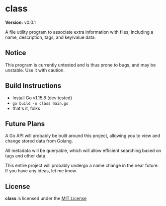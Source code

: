 # class

<b>Version:</b> v0.0.1

A file utility program to associate extra information with files,
including a name, description, tags, and key/value data.



## Notice

This program is currently untested and is thus prone to bugs, and may be unstable. Use it with caution.



## Build Instructions

- Install Go v1.15.8 (dev tested)
- `go build -o class main.go`
- that's it, folks



## Future Plans

A Go API will probably be built around this project, allowing you to view and change stored data from Golang.

All metadata will be queryable, which will allow efficient searching based on tags and other data.

This entire project will probably undergo a name change in the near future.
If you have any ideas, let me know.



## License

<b>class</b> is licensed under the [MIT License](https://github.com/Zytekaron/class/blob/master/LICENSE)
